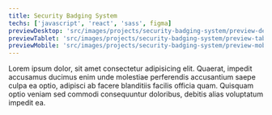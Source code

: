 ```yaml
---
title: Security Badging System
techs: ['javascript', 'react', 'sass', figma]
previewDesktop: 'src/images/projects/security-badging-system/preview-desktop.webp'
previewTablet: 'src/images/projects/security-badging-system/preview-tablet.webp'
previewMobile: 'src/images/projects/security-badging-system/preview-mobile.webp'
---
```


Lorem ipsum dolor, sit amet consectetur adipisicing elit. Quaerat, impedit accusamus ducimus enim unde molestiae perferendis accusantium saepe culpa ea optio, adipisci ab facere blanditiis facilis officia quam. Quisquam optio veniam sed commodi consequuntur doloribus, debitis alias voluptatum impedit ea.
